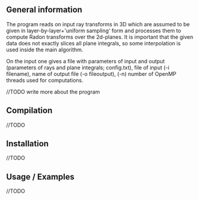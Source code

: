 ## General information

The program reads on input ray transforms in 3D which are assumed to be given in layer-by-layer+'uniform sampling' form
and processes them to compute Radon transforms over the 2d-planes. 
It is important that the given data does not exactly slices all plane integrals, so some interpolation is used inside the main algorithm. 

On the input one gives a file with parameters of input and output (parameters of rays and plane integrals; config.txt),
file of input (-i filename), name of output file (-o fileoutput), (-n) number of OpenMP threads used for computations. 

//TODO write more about the program

## Compilation 
 
//TODO 

## Installation

//TODO

## Usage / Examples

//TODO 
